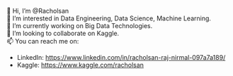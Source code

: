 👋 Hi, I’m @Racholsan<br>
👀 I’m interested in Data Engineering, Data Science, Machine Learning.<br>
🌱 I’m currently working on Big Data Technologies.<br>
💞️ I’m looking to collaborate on Kaggle.<br> 
📫 You can reach me on:<br> 
- LinkedIn: https://www.linkedin.com/in/racholsan-raj-nirmal-097a7a189/  <br> 
- Kaggle: https://www.kaggle.com/racholsan
                          

<!---
Racholsan/Racholsan is a ✨ special ✨ repository because its `README.md` (this file) appears on your GitHub profile.
You can click the Preview link to take a look at your changes.
--->
